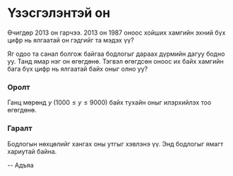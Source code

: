 Үзэсгэлэнтэй он
===============
Өчигдөр $2013$ он гарчээ. $2013$ он $1987$ оноос хойших хамгийн эхний бүх цифр
нь ялгаатай он гэдгийг та мэдэх үү?

Яг одоо та санал болгож байгаа бодлогыг дараах дүрмийн дагуу бодно уу. Танд ямар
нэг он өгөгдөнө. Тэгвэл өгөгдсөн оноос их байх хамгийн бага бүх цифр нь ялгаатай
байх оныг олно уу?


### Оролт
Ганц мөрөнд $y$ ($1000 ≤ y ≤ 9000$) байх тухайн оныг илэрхийлэх тоо өгөгдөнө.


### Гаралт
Бодлогын нөхцөлийг хангах оны утгыг хэвлэнэ үү. Энд бодлогыг ямагт хариутай
байна.

-- Адъяа
